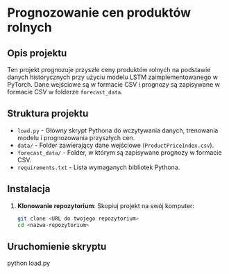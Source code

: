 # Prognozowanie cen produktów rolnych

## Opis projektu

Ten projekt prognozuje przyszłe ceny produktów rolnych na podstawie danych historycznych przy użyciu modelu LSTM zaimplementowanego w PyTorch. Dane wejściowe są w formacie CSV i prognozy są zapisywane w formacie CSV w folderze `forecast_data`.

## Struktura projektu

- `load.py` - Główny skrypt Pythona do wczytywania danych, trenowania modelu i prognozowania przyszłych cen.
- `data/` - Folder zawierający dane wejściowe (`ProductPriceIndex.csv`).
- `forecast_data/` - Folder, w którym są zapisywane prognozy w formacie CSV.
- `requirements.txt` - Lista wymaganych bibliotek Pythona.

## Instalacja

1. **Klonowanie repozytorium**:
   Skopiuj projekt na swój komputer:
   ```sh
   git clone <URL do twojego repozytorium>
   cd <nazwa-repozytorium>
   ```

## Uruchomienie skryptu

python load.py
